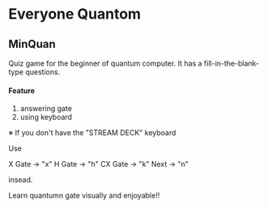 # Everyone Quantom

## MinQuan

 Quiz game for the beginner of quantum computer.
 It has a fill-in-the-blank-type questions.
 
 
 #### Feature
  
  1. answering gate
  2. using keyboard
  
  ※ If you don't have the "STREAM DECK" keyboard
  
  Use
  
   X Gate  -> "x"
   H Gate  -> "h"
   CX Gate -> "k" 
   Next    -> "n"
   
   insead.
   
 Learn quantumn gate visually and enjoyable!!

 
  
